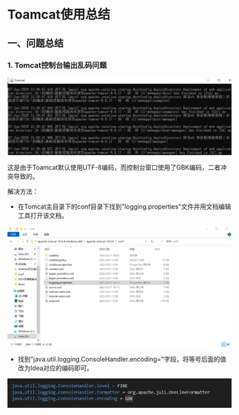 # Toamcat使用总结

## 一、问题总结

### 1. Tomcat控制台输出乱码问题

![capture_20210317183440873](img\capture_20210317183440873.bmp)

这是由于Toamcat默认使用UTF-8编码，而控制台窗口使用了GBK编码，二者冲突导致的。



解决方法：

- 在Tomcat主目录下的conf目录下找到"logging.properties"文件并用文档编辑工具打开该文档。

![capture_20210317182445259](img\capture_20210317182445259.bmp)



- 找到"java.util.logging.ConsoleHandler.encoding="字段，将等号后面的值改为Idea对应的编码即可。

![capture_20210317182708270](img\capture_20210317182708270.bmp)